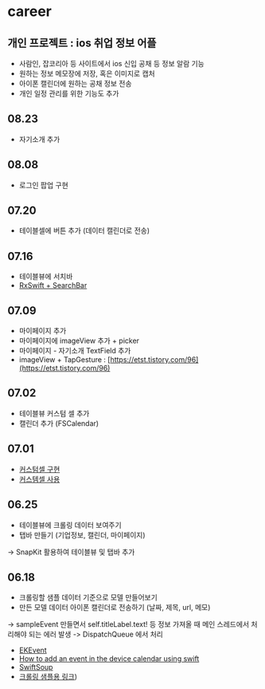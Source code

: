 # career

## 개인 프로젝트 : ios 취업 정보 어플
- 사람인, 잡코리아 등 사이트에서 ios 신입 공채 등 정보 알람 기능
- 원하는 정보 메모장에 저장, 혹은 이미지로 캡처
- 아이폰 캘린더에 원하는 공채 정보 전송
- 개인 일정 관리를 위한 기능도 추가

## 08.23
- 자기소개 추가

## 08.08
- 로그인 팝업 구현

## 07.20
- 테이블셀에 버튼 추가 (데이터 캘린더로 전송)

## 07.16
- 테이블뷰에 서치바 
- [RxSwift + SearchBar](https://pilgwon.github.io/blog/2017/09/26/RxSwift-By-Examples-1-The-Basics.html)

## 07.09
- 마이페이지 추가
- 마이페이지에 imageView 추가 + picker
- 마이페이지 - 자기소개 TextField 추가
- imageView + TapGesture : [https://etst.tistory.com/96](https://etst.tistory.com/96)

## 07.02
- 테이블뷰 커스텀 셀 추가
- 캘린더 추가 (FSCalendar)


## 07.01
- [커스텀셀 구현](https://shark-sea.kr/entry/iOS-TableView-Code%EB%A1%9C-%EA%B5%AC%ED%98%84%ED%95%98%EA%B8%B0)
- [커스템셀 사용](https://g-y-e-o-m.tistory.com/134)


## 06.25
- 테이블뷰에 크롤링 데이터 보여주기
- 탭바 만들기 (기업정보, 캘린더, 마이페이지)

-> SnapKit 활용하여 테이블뷰 및 탭바 추가


## 06.18
- 크롤링할 샘플 데이터 기준으로 모델 만들어보기
- 만든 모델 데이터 아이폰 캘린더로 전송하기 (날짜, 제목, url, 메모)

-> sampleEvent 만들면서 self.titleLabel.text! 등 정보 가져올 때 메인 스레드에서 처리해야 되는 에러 발생 -> DispatchQueue 에서 처리

- [EKEvent](https://developer.apple.com/documentation/eventkit/ekevent)
- [How to add an event in the device calendar using swift](https://stackoverflow.com/questions/28379603/how-to-add-an-event-in-the-device-calendar-using-swift/36723472)
- [SwiftSoup](https://github.com/scinfu/SwiftSoup)
- [크롤링 샘플용 링크](http://www.saramin.co.kr/zf_user/search?searchword=IOS&go=&flag=n&searchMode=1&searchType=&search_done=y&search_optional_item=n))
